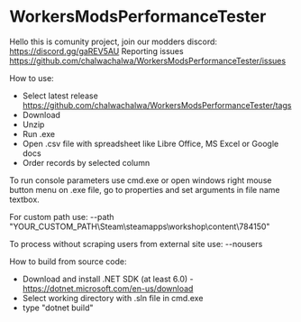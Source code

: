 # WorkersModsPerformanceTester

Hello this is comunity project, join our modders discord: https://discord.gg/gaREV5AU
Reporting issues https://github.com/chalwachalwa/WorkersModsPerformanceTester/issues

How to use: 
  - Select latest release https://github.com/chalwachalwa/WorkersModsPerformanceTester/tags
  - Download 
  - Unzip
  - Run .exe
  - Open .csv file with spreadsheet like Libre Office, MS Excel or Google docs
  - Order records by selected column 

To run console parameters use cmd.exe or open windows right mouse button menu on .exe file, go to properties and set arguments in file name textbox.

For custom path use:
--path "YOUR_CUSTOM_PATH\Steam\steamapps\workshop\content\784150"

To process without scraping users from external site use:
--nousers

How to build from source code:
- Download and install .NET SDK (at least 6.0) - https://dotnet.microsoft.com/en-us/download
- Select working directory with .sln file in cmd.exe 
- type "dotnet build"
